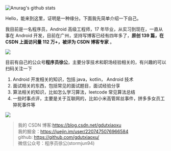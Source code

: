 


<!--
**gdutxiaoxu/gdutxiaoxu** is a ✨ _special_ ✨ repository because its `README.md` (this file) appears on your GitHub profile.

Here are some ideas to get you started:

- 🔭 I’m currently working on ...
- 🌱 I’m currently learning ...
- 👯 I’m looking to collaborate on ...
- 🤔 I’m looking for help with ...
- 💬 Ask me about ...
- 📫 How to reach me: ...
- 😄 Pronouns: ...
- ⚡ Fun fact: ...
-->

![Anurag's github stats](https://github-readme-stats.vercel.app/api?username=gdutxiaoxu&show_icons=true&theme=radical)

Hello，能来到这里，证明是一种缘分。下面我先简单介绍一下自己。

我目前是一名程序员，Android 高级工程师，17 年毕业，从实习到现在，一直从事在 Android 开发，目前在广州，坚持写博客已经有四年多了，**原创 139 篇，在 CSDN 上面访问量 112 万+，被评为 CSDN 博客专家** 。

![](https://gitee.com/gdutxiaoxu/blog-picture/raw/master/21/02/20210323121149.png)

目前有自己的公众号**程序员徐公**，主要分享技术和职场经验相关的，有兴趣的可以扫码关注一下

1. Android 开发相关的知识，包括 java，kotlin， Android 技术
2. 面试相关的东西，包括常见的面试题目，面试经验分享
3. 算法相关的知识，比如怎么学习算法，leetcode 常见算法总结
4. 一些时事点评，主要是关于互联网的，比如小米高管屌丝事件，拼多多女员工猝死事件等


![](https://gitee.com/gdutxiaoxu/blog-picture/raw/master/21/02/%E7%A8%8B%E5%BA%8F%E5%91%98%E5%BE%90%E5%85%AC%20(1).png)

> 我的 CSDN 博客:https://blog.csdn.net/gdutxiaoxu <br>
> 我的掘金：https://juejin.im/user/2207475076966584  <br>
> github: https://github.com/gdutxiaoxu/  <br>
> 微信公众号：程序员徐公(stormjun94)  <br>
